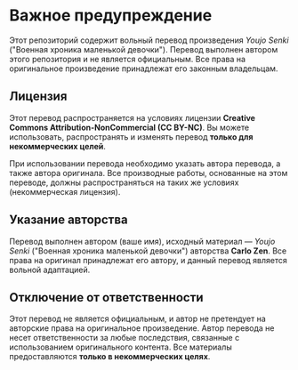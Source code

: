 # Важное предупреждение

Этот репозиторий содержит вольный перевод произведения *Youjo Senki* ("Военная хроника маленькой девочки"). Перевод выполнен автором этого репозитория и не является официальным. Все права на оригинальное произведение принадлежат его законным владельцам.

## Лицензия

Этот перевод распространяется на условиях лицензии **Creative Commons Attribution-NonCommercial (CC BY-NC)**. Вы можете использовать, распространять и изменять перевод **только для некоммерческих целей**. 

При использовании перевода необходимо указать автора перевода, а также автора оригинала. Все производные работы, основанные на этом переводе, должны распространяться на таких же условиях (некоммерческая лицензия).

## Указание авторства

Перевод выполнен автором (ваше имя), исходный материал — *Youjo Senki* ("Военная хроника маленькой девочки") авторства **Carlo Zen**. Все права на оригинал принадлежат его автору, и данный перевод является вольной адаптацией.

## Отключение от ответственности

Этот перевод не является официальным, и автор не претендует на авторские права на оригинальное произведение. Автор перевода не несет ответственности за любые последствия, связанные с использованием оригинального контента. Все материалы предоставляются **только в некоммерческих целях**.
